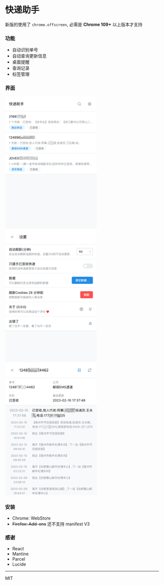 # 快递助手

新版的使用了 `chrome.offscreen`, 必需是 **Chrome 109+** 以上版本才支持

### 功能

- 自动识别单号
- 自动查询更新信息
- 桌面提醒
- 查询记录
- 标签管理

### 界面

<div>
<img src="./screenshots/home.png" width="300">
<img src="./screenshots/settings.png" width="300">
<img src="./screenshots/detail.png" width="300">
</div>

### 安装

- Chrome: WebStore
- ~~Firefox: Add-ons~~ 还不支持 manifest V3

### 感谢

- React
- Mantine
- Parcel
- Lucide

---
MIT
